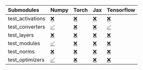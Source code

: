 | Submodules       | Numpy                                                                                                                           | Torch                                                                                                                           | Jax                                                                                                                             | Tensorflow                                                                                                                      |
|:-----------------|:--------------------------------------------------------------------------------------------------------------------------------|:--------------------------------------------------------------------------------------------------------------------------------|:--------------------------------------------------------------------------------------------------------------------------------|:--------------------------------------------------------------------------------------------------------------------------------|
| test_activations | <a href="https://github.com/unifyai/ivy/runs/7986497115?check_suite_focus=true" rel="noopener noreferrer" target="_blank">❌</a> | <a href="https://github.com/unifyai/ivy/runs/7986497364?check_suite_focus=true" rel="noopener noreferrer" target="_blank">❌</a> | <a href="https://github.com/unifyai/ivy/runs/7986497614?check_suite_focus=true" rel="noopener noreferrer" target="_blank">❌</a> | <a href="https://github.com/unifyai/ivy/runs/7986498095?check_suite_focus=true" rel="noopener noreferrer" target="_blank">❌</a> |
| test_converters  | <a href="https://github.com/unifyai/ivy/runs/7986497153?check_suite_focus=true" rel="noopener noreferrer" target="_blank">✅</a> | <a href="https://github.com/unifyai/ivy/runs/7986497403?check_suite_focus=true" rel="noopener noreferrer" target="_blank">❌</a> | <a href="https://github.com/unifyai/ivy/runs/7986497668?check_suite_focus=true" rel="noopener noreferrer" target="_blank">❌</a> | <a href="https://github.com/unifyai/ivy/runs/7986498216?check_suite_focus=true" rel="noopener noreferrer" target="_blank">✅</a> |
| test_layers      | <a href="https://github.com/unifyai/ivy/runs/7986497185?check_suite_focus=true" rel="noopener noreferrer" target="_blank">❌</a> | <a href="https://github.com/unifyai/ivy/runs/7986497439?check_suite_focus=true" rel="noopener noreferrer" target="_blank">❌</a> | <a href="https://github.com/unifyai/ivy/runs/7986497730?check_suite_focus=true" rel="noopener noreferrer" target="_blank">❌</a> | <a href="https://github.com/unifyai/ivy/runs/7986498309?check_suite_focus=true" rel="noopener noreferrer" target="_blank">❌</a> |
| test_modules     | <a href="https://github.com/unifyai/ivy/runs/7986497222?check_suite_focus=true" rel="noopener noreferrer" target="_blank">✅</a> | <a href="https://github.com/unifyai/ivy/runs/7986497476?check_suite_focus=true" rel="noopener noreferrer" target="_blank">❌</a> | <a href="https://github.com/unifyai/ivy/runs/7986497812?check_suite_focus=true" rel="noopener noreferrer" target="_blank">❌</a> | <a href="https://github.com/unifyai/ivy/runs/7986498399?check_suite_focus=true" rel="noopener noreferrer" target="_blank">❌</a> |
| test_norms       | <a href="https://github.com/unifyai/ivy/runs/7986497260?check_suite_focus=true" rel="noopener noreferrer" target="_blank">❌</a> | <a href="https://github.com/unifyai/ivy/runs/7986497516?check_suite_focus=true" rel="noopener noreferrer" target="_blank">❌</a> | <a href="https://github.com/unifyai/ivy/runs/7986497898?check_suite_focus=true" rel="noopener noreferrer" target="_blank">❌</a> | <a href="https://github.com/unifyai/ivy/runs/7986498492?check_suite_focus=true" rel="noopener noreferrer" target="_blank">❌</a> |
| test_optimizers  | <a href="https://github.com/unifyai/ivy/runs/7986497325?check_suite_focus=true" rel="noopener noreferrer" target="_blank">✅</a> | <a href="https://github.com/unifyai/ivy/runs/7986497562?check_suite_focus=true" rel="noopener noreferrer" target="_blank">❌</a> | <a href="https://github.com/unifyai/ivy/runs/7986498004?check_suite_focus=true" rel="noopener noreferrer" target="_blank">❌</a> | <a href="https://github.com/unifyai/ivy/runs/7986498620?check_suite_focus=true" rel="noopener noreferrer" target="_blank">❌</a> |